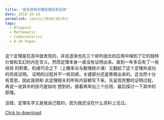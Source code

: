 ```yaml
---
title: '组合求和对偶定理及其应用'
date: 2018-10-18
permalink: /posts/2018/10/dct
tags:
  - Blogpost
  - Mathematic
  - Combinatorics
  - 6-10 Pages
---
```


这个定理是在高中就发现的，并且逐渐也在三个排列组合的应用中嗅到了它的独特
价值和玄幻的内在含义。然而定理本身一直没有证明出来。直到一年多后有了一些经验
的积累，机缘巧合之下（上概率论与数理统计课）又翻起了这个定理并成功的将其证明。
证明的过程并不一帆风顺，关键部分还是靠猜出来的。这当然十分有意思，因此我把和
此定理相关的所有内容都写下来。先呈现完整的证明过程，再说一说其中的技巧是如何
想到的，接着再举出三个应用，最后探讨一下其中的原理。

没错，定理名字又是我自己取的，因为我还没在什么资料上见过。

[Click to download](/files/blog/181018dct.pdf)

